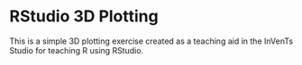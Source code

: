 # RStudio 3D Plotting

This is a simple 3D plotting exercise created as a teaching aid in the InVenTs Studio for teaching R using RStudio.

